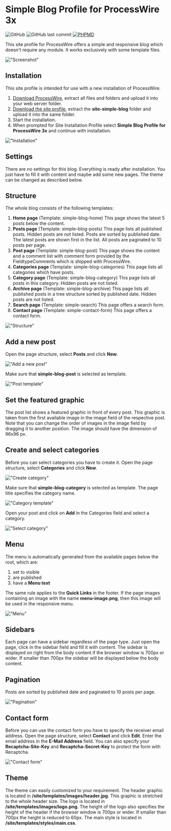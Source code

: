 # Simple Blog Profile for ProcessWire 3x

![GitHub](https://img.shields.io/github/license/techcnet/site-simple-blog)
![GitHub last commit](https://img.shields.io/github/last-commit/techcnet/site-simple-blog)
[![PHPMD](https://github.com/techcnet/site-simple-blog/actions/workflows/phpmd.yml/badge.svg)](https://github.com/techcnet/site-simple-blog/actions/workflows/phpmd.yml)

This site profile for ProcessWire offers a simple and responsive blog which doesn't require any module. It works exclusively with some template files.

!["Screenshot"](https://tech-c.net/site/assets/files/1198/screenshot-500.jpg)

## Installation
This site profile is intended for use with a new installation of ProcessWire.
1. [Download ProcessWire](https://processwire.com/download/core/ "Download ProcessWire"), extract all files and folders and upload it into your web server folder.
2. [Download the site profile](https://processwire.com/modules/site-simple-blog/ "Download the site profile"), extract the **site-simple-blog** folder and upload it into the same folder.
3. Start the installation.
4. When prompted for Site Installation Profile select **Simple Blog Profile for ProcessWire 3x** and continue with installation.

!["Installation"](https://tech-c.net/site/assets/files/1198/installation.jpg)

## Settings
There are no settings for this blog. Everything is ready after installation. You just have to fill it with content and maybe add some new pages. The theme can be changed as described below.

## Structure
The whole blog consists of the following templates:
1. __Home page__ (Template: simple-blog-home) This page shows the latest 5 posts below the content.
2. __Posts page__ (Template: simple-blog-posts) This page lists all published posts. Hidden posts are not listed. Posts are sorted by published date. The latest posts are shown first in the list. All posts are paginated to 10 posts per page.
3. __Post page__ (Template: simple-blog-post) This page shows the content and a comment list with comment form provided by the FieldtypeComments which is shipped with ProcessWire.
4. __Categories page__ (Template: simple-blog-categories) This page lists all categories which have posts.
5. __Category page__ (Template: simple-blog-category) This page lists all posts in this category. Hidden posts are not listed.
6. __Archive page__ (Template: simple-blog-archive) This page lists all published posts in a tree structure sorted by published date. Hidden posts are not listed.
7. __Search page__ (Template: simple-search) This page offers a search form.
8. __Contact page__ (Template: simple-contact-form) This page offers a contact form.

!["Structure"](https://tech-c.net/site/assets/files/1198/structure.jpg)

## Add a new post
Open the page structure, select **Posts** and click **New**.

!["Add a new post"](https://tech-c.net/site/assets/files/1198/add-new-post-1.jpg)

Make sure that **simple-blog-post** is selected as template.

!["Post template"](https://tech-c.net/site/assets/files/1198/add-new-post-2.jpg)

## Set the featured graphic
The post list shows a featured graphic in front of every post. This graphic is taken from the first available image in the image field of the respective post. Note that you can change the order of images in the image field by dragging it to another position. The image should have the dimension of 96x96 px.

## Create and select categories
Before you can select categories you have to create it. Open the page structure, select **Categories** and click **New**.

!["Create category"](https://tech-c.net/site/assets/files/1198/create-category-1.jpg)

Make sure that **simple-blog-category** is selected as template. The page title specifies the category name.

!["Category template"](https://tech-c.net/site/assets/files/1198/create-category-2.jpg)

Open your post and click on **Add** in the Categories field and select a category.

!["Select category"](https://tech-c.net/site/assets/files/1198/select-category.jpg)

## Menu
The menu is automatically generated from the available pages below the root, which are:
1. set to visible
2. are published
3. have a **Menu text**

The same rule applies to the **Quick Links** in the footer. If the page images containing an image with the name **menu-image.png**, then this image will be used in the responsive menu.

!["Menu"](https://tech-c.net/site/assets/files/1198/menu.jpg)

## Sidebars
Each page can have a sidebar regardless of the page type. Just open the page, click in the sidebar field and fill it with content. The sidebar is displayed on right from the body content if the browser window is 700px or wider. If smaller than 700px the sidebar will be displayed below the body content.

## Pagination
Posts are sorted by published date and paginated to 10 posts per page.

!["Pagination"](https://tech-c.net/site/assets/files/1198/pagination.jpg)

## Contact form
Before you can use the contact form you have to specify the receiver email address. Open the page structure, select **Contact** and click **Edit**. Enter the email address in the **E-Mail Address** field. You can also specify your **Recaptcha-Site-Key** and **Recaptcha-Secret-Key** to protect the form with Recaptcha.

!["Contact form"](https://tech-c.net/site/assets/files/1198/contact-form.jpg)

## Theme
The theme can easily customized to your requirement. The header graphic is located in **/site/templates/images/header.jpg**. This graphic is stretched to the whole header size. The logo is located in **/site/templates/images/logo.png**. The height of the logo also specifies the height of the header if the browser window is 700px or wider. If smaller than 700px the height is reduced to 60px. The main style is located in **/site/templates/styles/main.css**.
